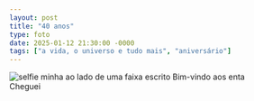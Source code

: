 ```yaml
---
layout: post
title: "40 anos"
type: foto
date: 2025-01-12 21:30:00 -0000
tags: ["a vida, o universo e tudo mais", "aniversário"]
---
```

<div class="gallery">
    <img src="{{ site.baseurl }}/assets/fotos/2025/01/20250112_153929.jpg" alt="selfie minha ao lado de uma faixa escrito Bim-vindo aos enta" title="foto minha comuma faixa de bem-vindo aos enta ao fundo">
    <div class="caption">Cheguei</div>
</div>

